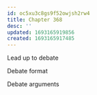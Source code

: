 ```yaml
---
id: oc5xu3c8gs9f52owjsh2rw4
title: Chapter 368
desc: ''
updated: 1693165919856
created: 1693165917485
---
```



Lead up to debate

Debate format

Debate arguments